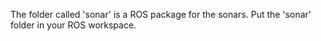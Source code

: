 The folder called 'sonar' is a ROS package for the sonars. Put the 'sonar' folder in your ROS workspace.
